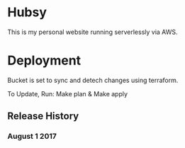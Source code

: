 # Hubsy

This is my personal website running serverlessly via AWS.

# Deployment

Bucket is set to sync and detech changes using terraform. 

To Update, Run:
Make plan & Make apply 

## Release History

### August 1 2017

